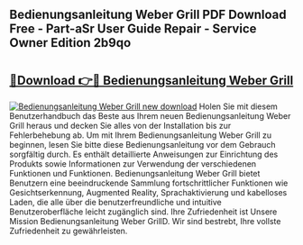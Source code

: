 ## Bedienungsanleitung Weber Grill PDF Download Free - Part-aSr User Guide Repair - Service Owner Edition 2b9qo

# <h2><a href="http://df5vlgr.blite.top/?on=Bedienungsanleitung+Weber+Grill">🔗Download 👉🔴 Bedienungsanleitung Weber Grill</a></h2>

[![Bedienungsanleitung Weber Grill new download](https://i.imgur.com/lujVjoI.png)](http://df5vlgr.blite.top/?on=Bedienungsanleitung+Weber+Grill)
Holen Sie mit diesem Benutzerhandbuch das Beste aus Ihrem neuen Bedienungsanleitung Weber Grill heraus und decken Sie alles von der Installation bis zur Fehlerbehebung ab. Um mit Ihrem Bedienungsanleitung Weber Grill zu beginnen, lesen Sie bitte diese Bedienungsanleitung vor dem Gebrauch sorgfältig durch. Es enthält detaillierte Anweisungen zur Einrichtung des Produkts sowie Informationen zur Verwendung der verschiedenen Funktionen und Funktionen. Bedienungsanleitung Weber Grill bietet Benutzern eine beeindruckende Sammlung fortschrittlicher Funktionen wie Gesichtserkennung, Augmented Reality, Sprachaktivierung und kabelloses Laden, die alle über die benutzerfreundliche und intuitive Benutzeroberfläche leicht zugänglich sind. Ihre Zufriedenheit ist Unsere Mission Bedienungsanleitung Weber GrillD. Wir sind bestrebt, Ihre vollste Zufriedenheit zu gewährleisten.
